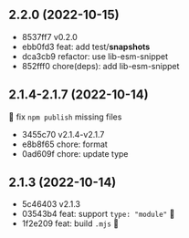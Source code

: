 ## 2.2.0 (2022-10-15)

- 8537ff7 v0.2.0
- ebb0fd3 feat: add test/__snapshots__
- dca3cb9 refactor: use lib-esm-snippet
- 852fff0 chore(deps): add lib-esm-snippet

## 2.1.4-2.1.7 (2022-10-14)

🐞 fix `npm publish` missing files

- 3455c70 v2.1.4-v2.1.7
- e8b8f65 chore: format
- 0ad609f chore: update type

## 2.1.3 (2022-10-14)

- 5c46403 v2.1.3
- 03543b4 feat: support `type: "module"` 🌱
- 1f2e209 feat: build `.mjs` 🚀
